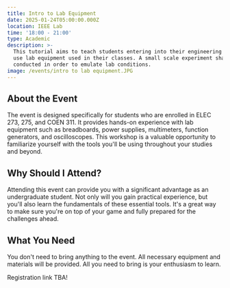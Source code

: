 ```yaml
---
title: Intro to Lab Equipment
date: 2025-01-24T05:00:00.000Z
location: IEEE Lab
time: '18:00 - 21:00'
type: Academic
description: >-
  This tutorial aims to teach students entering into their engineering degree to
  use lab equipment used in their classes. A small scale experiment shall be
  conducted in order to emulate lab conditions.
image: /events/intro to lab equipment.JPG
---
```


## About the Event

The event is designed specifically for students who are enrolled in ELEC 273, 275, and COEN 311. It provides hands-on experience with lab equipment such as breadboards, power supplies, multimeters, function generators, and oscilloscopes. This workshop is a valuable opportunity to familiarize yourself with the tools you'll be using throughout your studies and beyond.

## Why Should I Attend?

Attending this event can provide you with a significant advantage as an undergraduate student. Not only will you gain practical experience, but you'll also learn the fundamentals of these essential tools. It's a great way to make sure you're on top of your game and fully prepared for the challenges ahead.

## What You Need

You don't need to bring anything to the event. All necessary equipment and materials will be provided. All you need to bring is your enthusiasm to learn.

Registration link TBA!
